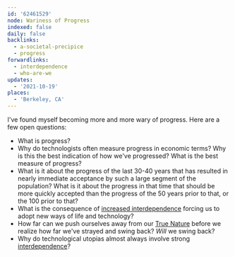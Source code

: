 ```yaml
---
id: '62461529'
node: Wariness of Progress
indexed: false
daily: false
backlinks:
  - a-societal-precipice
  - progress
forwardlinks:
  - interdependence
  - who-are-we
updates:
  - '2021-10-19'
places:
  - 'Berkeley, CA'
---
```

I've found myself becoming more and more wary of progress. Here are a few open questions:

- What is progress? 
- Why do technologists often measure progress in economic terms? Why is this the best indication of how we've progressed? What is the best measure of progress? 
- What is it about the progress of the last 30-40 years that has resulted in nearly immediate acceptance by such a large segment of the population? What is it about the progress in that time that should be more quickly accepted than the progress of the 50 years prior to that, or the 100 prior to that? 
- What is the consequence of [increased interdependence](interdependence.md) forcing us to adopt new ways of life and technology? 
- How far can we push ourselves away from our [True Nature](who-are-we.md) before we realize how far we've strayed and swing back? *Will* we swing back? 
- Why do technological utopias almost always involve strong [interdependence](interdependence.md)? 

